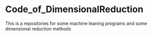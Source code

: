 # Code_of_DimensionalReduction
This is a repositories for some machine leaning programs and some dimensional reduction methods 
